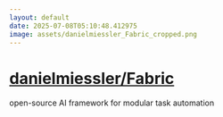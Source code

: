 ```yaml
---
layout: default
date: 2025-07-08T05:10:48.412975
image: assets/danielmiessler_Fabric_cropped.png
---
```


# [danielmiessler/Fabric](https://github.com/danielmiessler/Fabric)

open-source AI framework for modular task automation
